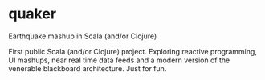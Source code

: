 quaker
======

Earthquake mashup in Scala (and/or Clojure)

First public Scala (and/or Clojure) project. Exploring reactive programming, UI mashups, near real time data feeds and a modern version of the venerable blackboard architecture. Just for fun. 
